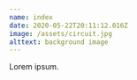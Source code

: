 ```yaml
---
name: index
date: 2020-05-22T20:11:12.016Z
image: /assets/circuit.jpg
alttext: background image
---
```


Lorem ipsum.